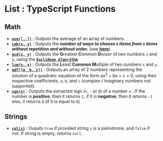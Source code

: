 # List : TypeScript Functions

## Math
- [**`avg([..])`**](./Math/avg.ts) : Outputs the average of an array of numbers. 
- [**`cmb(x, y)`**](./Math/cmb.ts) : Outputs the ***number of ways to choose `k` items from `n` items without repetition and without order.*** (see [**here**](https://docs.python.org/3/library/math.html)) 
- [**`gcd(x, y)`**](./Math/gcd.ts) : Outputs the **G**reatest **C**ommon **D**ivisor of two numbers `x` and `y`, using the [**`Euclidean Algorithm`**](https://en.wikipedia.org/wiki/Euclidean_algorithm). 
- [**`lcm(x, y)`**](./Math/lcm.ts) : Outputs the **L**east **Common** **M**ultiple of two numbers `x` and `y`.
- [**`qdf([a, b, c])`**](./Math/qdf.ts) : Outputs an array of 2 numbers representing the solution of a quadratic equation of the form ax<sup>2</sup> + bx + c = 0, using their respective coefficients, `a`, `b`, and `c` (complex / imaginary numbers not supported). 
- [**`sgn(x)`**](./Math/sgn.ts) : Outputs the extracted sign (`+`, `-` or `0`) of a number `x` . If the number is **positive**, then it returns `1`, if it is **negative**, then it returns `-1` else, it returns `0` (if it is equal to `0`)

## Strings 
- [**`cpl(s)`**](.Strings/cpl.ts) : Ouputs `true` if provided string `s` is a palindrome, and `false` if not. If string is empty, returns `null`. 
